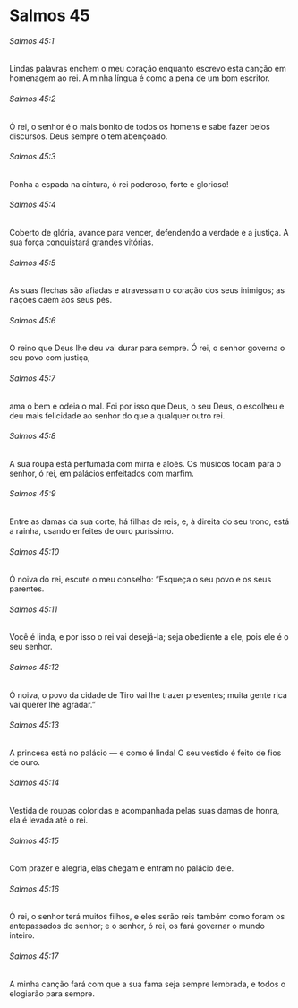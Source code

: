 # Salmos 45

###### Salmos 45:1

Lindas palavras enchem o meu coração enquanto escrevo esta canção em homenagem ao rei. A minha língua é como a pena de um bom escritor.

###### Salmos 45:2

Ó rei, o senhor é o mais bonito de todos os homens e sabe fazer belos discursos. Deus sempre o tem abençoado.

###### Salmos 45:3

Ponha a espada na cintura, ó rei poderoso, forte e glorioso!

###### Salmos 45:4

Coberto de glória, avance para vencer, defendendo a verdade e a justiça. A sua força conquistará grandes vitórias.

###### Salmos 45:5

As suas flechas são afiadas e atravessam o coração dos seus inimigos; as nações caem aos seus pés.

###### Salmos 45:6

O reino que Deus lhe deu vai durar para sempre. Ó rei, o senhor governa o seu povo com justiça,

###### Salmos 45:7

ama o bem e odeia o mal. Foi por isso que Deus, o seu Deus, o escolheu e deu mais felicidade ao senhor do que a qualquer outro rei.

###### Salmos 45:8

A sua roupa está perfumada com mirra e aloés. Os músicos tocam para o senhor, ó rei, em palácios enfeitados com marfim.

###### Salmos 45:9

Entre as damas da sua corte, há filhas de reis, e, à direita do seu trono, está a rainha, usando enfeites de ouro puríssimo.

###### Salmos 45:10

Ó noiva do rei, escute o meu conselho: “Esqueça o seu povo e os seus parentes.

###### Salmos 45:11

Você é linda, e por isso o rei vai desejá-la; seja obediente a ele, pois ele é o seu senhor.

###### Salmos 45:12

Ó noiva, o povo da cidade de Tiro vai lhe trazer presentes; muita gente rica vai querer lhe agradar.”

###### Salmos 45:13

A princesa está no palácio — e como é linda! O seu vestido é feito de fios de ouro.

###### Salmos 45:14

Vestida de roupas coloridas e acompanhada pelas suas damas de honra, ela é levada até o rei.

###### Salmos 45:15

Com prazer e alegria, elas chegam e entram no palácio dele.

###### Salmos 45:16

Ó rei, o senhor terá muitos filhos, e eles serão reis também como foram os antepassados do senhor; e o senhor, ó rei, os fará governar o mundo inteiro.

###### Salmos 45:17

A minha canção fará com que a sua fama seja sempre lembrada, e todos o elogiarão para sempre.

